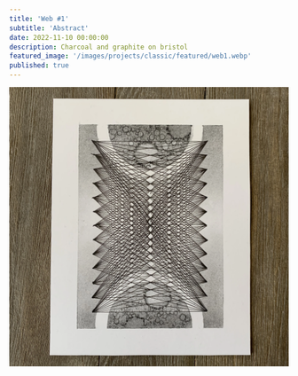 ```yaml
---
title: 'Web #1'
subtitle: 'Abstract'
date: 2022-11-10 00:00:00
description: Charcoal and graphite on bristol
featured_image: '/images/projects/classic/featured/web1.webp'
published: true
---
```


![](/images/projects/classic/full_size/web1.webp)
